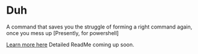 # Duh
A command that saves you the struggle of forming a right command again, once you mess up [Presently, for powershell]

[Learn more here](http://techvista-360.blogspot.com/2018/04/duh-saves-you-trouble-to-correct-your.html)
Detailed ReadMe coming up soon.

